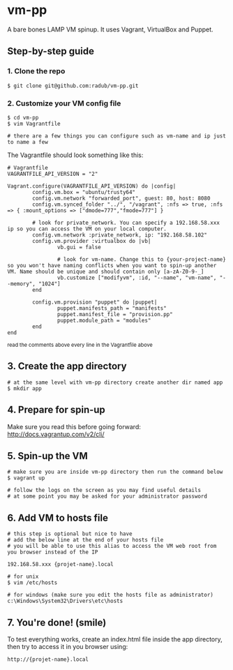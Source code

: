 vm-pp
=====
A bare bones LAMP VM spinup. It uses Vagrant, VirtualBox and Puppet.


## Step-by-step guide

### 1. Clone the repo
```
$ git clone git@github.com:radub/vm-pp.git
```

### 2. Customize your VM config file
```
$ cd vm-pp
$ vim Vagrantfile
 
# there are a few things you can configure such as vm-name and ip just to name a few
```

The Vagrantfile should look something like this:
```
# Vagrantfile
VAGRANTFILE_API_VERSION = "2"
 
Vagrant.configure(VAGRANTFILE_API_VERSION) do |config|
        config.vm.box = "ubuntu/trusty64"
        config.vm.network "forwarded_port", guest: 80, host: 8080
        config.vm.synced_folder "../", "/vagrant", :nfs => true, :nfs => { :mount_options => ["dmode=777","fmode=777"] }
         
        # look for private_network. You can specify a 192.168.58.xxx ip so you can access the VM on your local computer.
        config.vm.network :private_network, ip: "192.168.58.102"
        config.vm.provider :virtualbox do |vb|
                vb.gui = false
                 
                # look for vm-name. Change this to {your-project-name} so you won't have naming conflicts when you want to spin-up another VM. Name should be unique and should contain only [a-zA-Z0-9-_]
                vb.customize ["modifyvm", :id, "--name", "vm-name", "--memory", "1024"]
        end
 
        config.vm.provision "puppet" do |puppet|
                puppet.manifests_path = "manifests"
                puppet.manifest_file = "provision.pp"
                puppet.module_path = "modules"
        end
end
```
<sup>read the comments above every line in the Vagrantfile above</sup>

## 3. Create the app directory
```
# at the same level with vm-pp directory create another dir named app
$ mkdir app
```

## 4. Prepare for spin-up
Make sure you read this before going forward: http://docs.vagrantup.com/v2/cli/

## 5. Spin-up the VM
```
# make sure you are inside vm-pp directory then run the command below
$ vagrant up

# follow the logs on the screen as you may find useful details
# at some point you may be asked for your administrator password
```

## 6. Add VM to hosts file
```
# this step is optional but nice to have
# add the below line at the end of your hosts file
# you will be able to use this alias to access the VM web root from you browser instead of the IP
 
192.168.58.xxx {projet-name}.local

# for unix
$ vim /etc/hosts
 
# for windows (make sure you edit the hosts file as administrator)
c:\Windows\System32\Drivers\etc\hosts 
```

## 7. You're done! (smile)
To test everything works, create an index.html file inside the app directory, then try to access it in you browser using: 
```
http://{projet-name}.local
```
